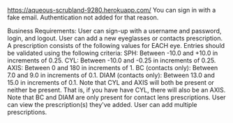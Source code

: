 https://aqueous-scrubland-9280.herokuapp.com/
You can sign in with a fake email. Authentication not added for that reason.

Business Requirements:
User can sign-up with a username and password, login, and logout.
User can add a new eyeglasses or contacts prescription. A prescription consists of the following values for EACH eye. Entries should be validated using the following criteria:
SPH: Between -10.0 and +10.0 in increments of 0.25.
CYL: Between -10.0 and -0.25 in increments of 0.25.
AXIS: Between 0 and 180 in increments of 1.
BC (contacts only): Between 7.0 and 9.0 in increments of 0.1.
DIAM (contacts only): Between 13.0 and 15.0 in increments of 0.1.
Note that CYL and AXIS will both be present or neither be present. That is, if you have have CYL, there will also be an AXIS.
Note that BC and DIAM are only present for contact lens prescriptions.
User can view the prescription(s) they've added.
User can add multiple prescriptions.
